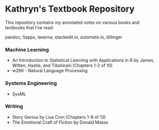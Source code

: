 # Kathryn's Textbook Repository

This repository contains my annotated notes on various books and textbooks that I've read.

pandoc, 5apps, laverna, stackedit.io, automate.io, dillinger

### Machine Learning
* An Introduction to Statistical Learning with Applications in R by James, Witten, Hastie, and Tibshirani (Chapters 1-2 of 10)
* w266 - Natural Language Processing

### Systems Engineering
* SysML

### Writing
* Story Genius by Lisa Cron (Chapters 1-8 of 13)
* The Emotional Craft of Fiction by Donald Maass
